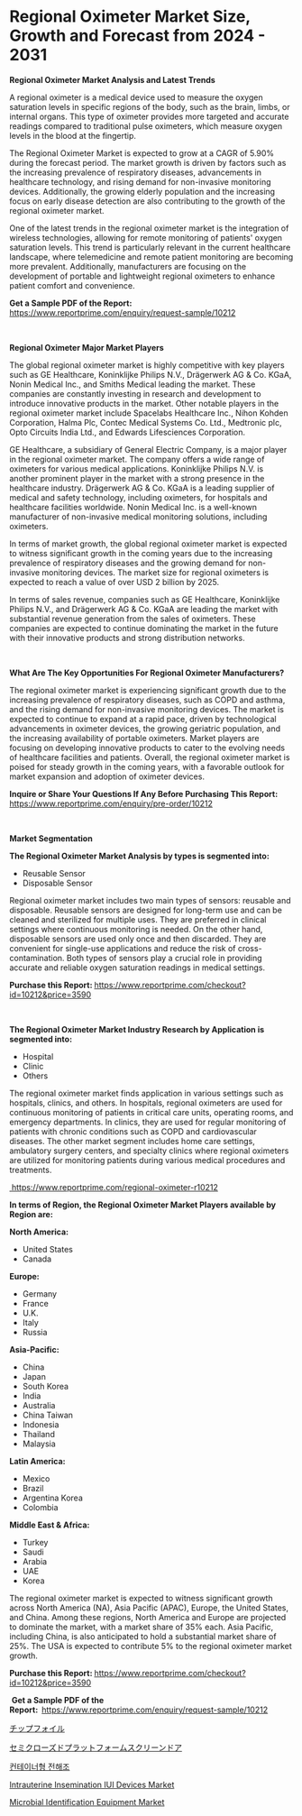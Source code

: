 <p><h1>Regional Oximeter Market Size, Growth and Forecast from 2024 - 2031</h1></p><p><strong>Regional Oximeter Market Analysis and Latest Trends</strong></p>
<p><p>A regional oximeter is a medical device used to measure the oxygen saturation levels in specific regions of the body, such as the brain, limbs, or internal organs. This type of oximeter provides more targeted and accurate readings compared to traditional pulse oximeters, which measure oxygen levels in the blood at the fingertip.</p><p>The Regional Oximeter Market is expected to grow at a CAGR of 5.90% during the forecast period. The market growth is driven by factors such as the increasing prevalence of respiratory diseases, advancements in healthcare technology, and rising demand for non-invasive monitoring devices. Additionally, the growing elderly population and the increasing focus on early disease detection are also contributing to the growth of the regional oximeter market.</p><p>One of the latest trends in the regional oximeter market is the integration of wireless technologies, allowing for remote monitoring of patients' oxygen saturation levels. This trend is particularly relevant in the current healthcare landscape, where telemedicine and remote patient monitoring are becoming more prevalent. Additionally, manufacturers are focusing on the development of portable and lightweight regional oximeters to enhance patient comfort and convenience.</p></p>
<p><strong>Get a Sample PDF of the Report:&nbsp;</strong> <a href="https://www.reportprime.com/enquiry/request-sample/10212">https://www.reportprime.com/enquiry/request-sample/10212</a></p>
<p>&nbsp;</p>
<p><strong>Regional Oximeter Major Market Players</strong></p>
<p><p>The global regional oximeter market is highly competitive with key players such as GE Healthcare, Koninklijke Philips N.V., Drägerwerk AG & Co. KGaA, Nonin Medical Inc., and Smiths Medical leading the market. These companies are constantly investing in research and development to introduce innovative products in the market. Other notable players in the regional oximeter market include Spacelabs Healthcare Inc., Nihon Kohden Corporation, Halma Plc, Contec Medical Systems Co. Ltd., Medtronic plc, Opto Circuits India Ltd., and Edwards Lifesciences Corporation. </p><p>GE Healthcare, a subsidiary of General Electric Company, is a major player in the regional oximeter market. The company offers a wide range of oximeters for various medical applications. Koninklijke Philips N.V. is another prominent player in the market with a strong presence in the healthcare industry. Drägerwerk AG & Co. KGaA is a leading supplier of medical and safety technology, including oximeters, for hospitals and healthcare facilities worldwide. Nonin Medical Inc. is a well-known manufacturer of non-invasive medical monitoring solutions, including oximeters.</p><p>In terms of market growth, the global regional oximeter market is expected to witness significant growth in the coming years due to the increasing prevalence of respiratory diseases and the growing demand for non-invasive monitoring devices. The market size for regional oximeters is expected to reach a value of over USD 2 billion by 2025.</p><p>In terms of sales revenue, companies such as GE Healthcare, Koninklijke Philips N.V., and Drägerwerk AG & Co. KGaA are leading the market with substantial revenue generation from the sales of oximeters. These companies are expected to continue dominating the market in the future with their innovative products and strong distribution networks.</p></p>
<p>&nbsp;</p>
<p><strong>What Are The Key Opportunities For Regional Oximeter Manufacturers?</strong></p>
<p><p>The regional oximeter market is experiencing significant growth due to the increasing prevalence of respiratory diseases, such as COPD and asthma, and the rising demand for non-invasive monitoring devices. The market is expected to continue to expand at a rapid pace, driven by technological advancements in oximeter devices, the growing geriatric population, and the increasing availability of portable oximeters. Market players are focusing on developing innovative products to cater to the evolving needs of healthcare facilities and patients. Overall, the regional oximeter market is poised for steady growth in the coming years, with a favorable outlook for market expansion and adoption of oximeter devices.</p></p>
<p><strong>Inquire or Share Your Questions If Any Before Purchasing This Report:</strong> <a href="https://www.reportprime.com/enquiry/pre-order/10212">https://www.reportprime.com/enquiry/pre-order/10212</a></p>
<p>&nbsp;</p>
<p><strong>Market Segmentation</strong></p>
<p><strong>The Regional Oximeter Market Analysis by types is segmented into:</strong></p>
<p><ul><li>Reusable Sensor</li><li>Disposable Sensor</li></ul></p>
<p><p>Regional oximeter market includes two main types of sensors: reusable and disposable. Reusable sensors are designed for long-term use and can be cleaned and sterilized for multiple uses. They are preferred in clinical settings where continuous monitoring is needed. On the other hand, disposable sensors are used only once and then discarded. They are convenient for single-use applications and reduce the risk of cross-contamination. Both types of sensors play a crucial role in providing accurate and reliable oxygen saturation readings in medical settings.</p></p>
<p><strong>Purchase this Report:&nbsp;</strong><a href="https://www.reportprime.com/checkout?id=10212&price=3590">https://www.reportprime.com/checkout?id=10212&price=3590</a></p>
<p>&nbsp;</p>
<p><strong>The Regional Oximeter Market Industry Research by Application is segmented into:</strong></p>
<p><ul><li>Hospital</li><li>Clinic</li><li>Others</li></ul></p>
<p><p>The regional oximeter market finds application in various settings such as hospitals, clinics, and others. In hospitals, regional oximeters are used for continuous monitoring of patients in critical care units, operating rooms, and emergency departments. In clinics, they are used for regular monitoring of patients with chronic conditions such as COPD and cardiovascular diseases. The other market segment includes home care settings, ambulatory surgery centers, and specialty clinics where regional oximeters are utilized for monitoring patients during various medical procedures and treatments.</p></p>
<p><a href="https://www.reportprime.com/regional-oximeter-r10212">&nbsp;https://www.reportprime.com/regional-oximeter-r10212</a></p>
<p><strong>In terms of Region, the Regional Oximeter Market Players available by Region are:</strong></p>
<p>
    <p> <strong> North America: </strong>
        <ul>
            <li>United States</li>
            <li>Canada</li>
        </ul>
        </p> 
    <p> <strong> Europe: </strong>
        <ul>
            <li>Germany</li>
            <li>France</li>
            <li>U.K.</li>
            <li>Italy</li>
            <li>Russia</li>
        </ul>
        </p> 
    <p> <strong> Asia-Pacific: </strong>
        <ul>
            <li>China</li>
            <li>Japan</li>
            <li>South Korea</li>
            <li>India</li>
            <li>Australia</li>
            <li>China Taiwan</li>
            <li>Indonesia</li>
            <li>Thailand</li>
            <li>Malaysia</li>
        </ul>
        </p> 
    <p> <strong> Latin America: </strong>
        <ul>
            <li>Mexico</li>
            <li>Brazil</li>
            <li>Argentina Korea</li>
            <li>Colombia</li>
        </ul>
        </p> 
    <p> <strong> Middle East & Africa: </strong>
        <ul>
            <li>Turkey</li>
            <li>Saudi</li>
            <li>Arabia</li>
            <li>UAE</li>
            <li>Korea</li>
        </ul>
    </p>
    </p>
<p><p>The regional oximeter market is expected to witness significant growth across North America (NA), Asia Pacific (APAC), Europe, the United States, and China. Among these regions, North America and Europe are projected to dominate the market, with a market share of 35% each. Asia Pacific, including China, is also anticipated to hold a substantial market share of 25%. The USA is expected to contribute 5% to the regional oximeter market growth.</p></p>
<p><strong>Purchase this Report: </strong><a href="https://www.reportprime.com/checkout?id=10212&price=3590">https://www.reportprime.com/checkout?id=10212&price=3590</a></p>
<p>&nbsp;<strong>Get a Sample PDF of the Report:&nbsp;&nbsp;</strong><a href="https://www.reportprime.com/enquiry/request-sample/10212">https://www.reportprime.com/enquiry/request-sample/10212</a></p>
<p><strong></strong></p>
<p><p><a href="https://github.com/tubbs463/Market-Research-Report-List-3/blob/main/296055285986.md">チップフォイル</a></p><p><a href="https://github.com/LeoraEber/Market-Research-Report-List-2/blob/main/133487385987.md">セミクローズドプラットフォームスクリーンドア</a></p><p><a href="https://github.com/muchswr/Market-Research-Report-List-2/blob/main/2464753106620.md">컨테이너형 전해조</a></p><p><a href="https://github.com/kulaberyasin52/Market-Research-Report-List-2/blob/main/intrauterine-insemination-iui-devices-market.md">Intrauterine Insemination IUI Devices Market</a></p><p><a href="https://github.com/nafiafirdania/Market-Research-Report-List-2/blob/main/microbial-identification-equipment-market.md">Microbial Identification Equipment Market</a></p></p>